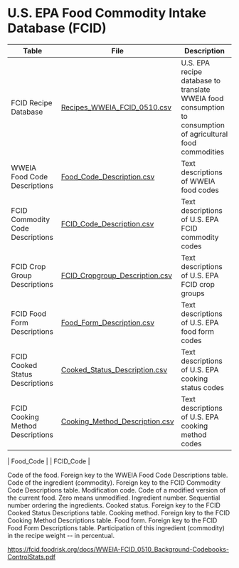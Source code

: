 # U.S. EPA Food Commodity Intake Database (FCID)

| Table | File | Description |
| ----- | ---- | ----------- |
| FCID Recipe Database | [Recipes_WWEIA_FCID_0510.csv](https://fcid.foodrisk.org/dbc/csv2014Q4/Recipes_WWEIA_FCID_0510.csv) | U.S. EPA recipe database to translate WWEIA food consumption to consumption of agricultural food commodities |
| WWEIA Food Code Descriptions | [Food_Code_Description.csv](https://fcid.foodrisk.org/dbc/csv2014Q4/Food_Code_Description.csv) | Text descriptions of WWEIA food codes |
| FCID Commodity Code Descriptions | [FCID_Code_Description.csv](https://fcid.foodrisk.org/dbc/csv2014Q4/FCID_Code_Description.csv) | Text descriptions of U.S. EPA FCID commodity codes |
| FCID Crop Group Descriptions | [FCID_Cropgroup_Description.csv](https://fcid.foodrisk.org/dbc/csv2014Q4/FCID_Cropgroup_Description.csv) | Text descriptions of U.S. EPA FCID crop groups |
| FCID Food Form Descriptions | [Food_Form_Description.csv](https://fcid.foodrisk.org/dbc/csv2014Q4/Food_Form_Description.csv) | Text descriptions of U.S. EPA food form codes |
| FCID Cooked Status Descriptions | [Cooked_Status_Description.csv](https://fcid.foodrisk.org/dbc/csv2014Q4/Cooked_Status_Description.csv) | Text descriptions of U.S. EPA cooking status codes |
| FCID Cooking Method Descriptions | [Cooking_Method_Description.csv](https://fcid.foodrisk.org/dbc/csv2014Q4/Cooking_Method_Description.csv) | Text descriptions of U.S. EPA cooking method codes |




| Food_Code |
| FCID_Code | 

Code of the food. Foreign key to the WWEIA Food Code Descriptions table.
Code of the ingredient (commodity). Foreign key to the FCID Commodity Code Descriptions table.
Modification code. Code of a modified version of the current food. Zero means unmodified.
Ingredient number. Sequential number ordering the ingredients.
Cooked status. Foreign key to the FCID Cooked Status Descriptions table.
Cooking method. Foreign key to the FCID Cooking Method Descriptions table.
Food form. Foreign key to the FCID Food Form Descriptions table.
Participation of this ingredient (commodity) in the recipe weight -- in percentual.

https://fcid.foodrisk.org/docs/WWEIA-FCID_0510_Background-Codebooks-ControlStats.pdf